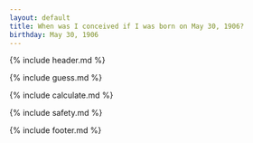 ```yaml
---
layout: default
title: When was I conceived if I was born on May 30, 1906?
birthday: May 30, 1906
---
```


{% include header.md %}

{% include guess.md %}

{% include calculate.md %}

{% include safety.md %}

{% include footer.md %}



